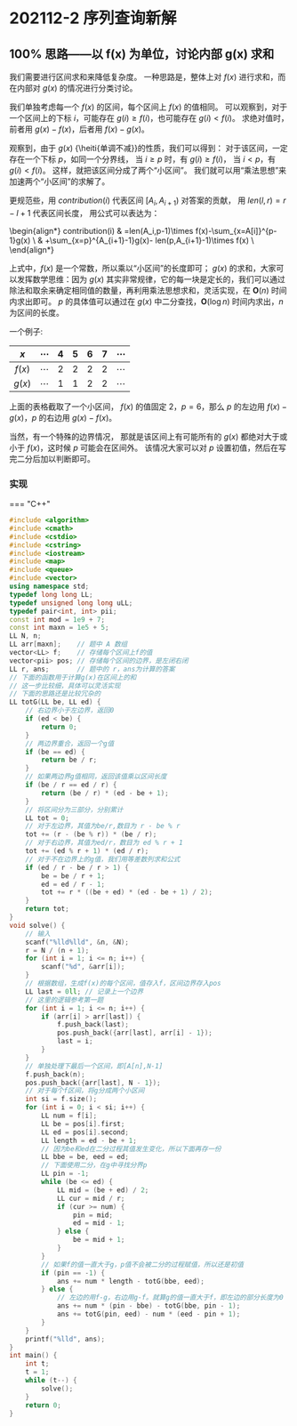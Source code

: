 # 202112-2 序列查询新解

## 100% 思路——以 f(x) 为单位，讨论内部 g(x) 求和

我们需要进行区间求和来降低复杂度。
一种思路是，整体上对 $f(x)$ 进行求和，而在内部对 $g(x)$ 的情况进行分类讨论。

我们单独考虑每一个 $f(x)$ 的区间，每个区间上 $f(x)$ 的值相同。
可以观察到，对于一个区间上的下标 $i$，可能存在 $g(i)\ge f(i)$，也可能存在 $g(i)<f(i)$。
求绝对值时，前者用 $g(x)-f(x)$，后者用 $f(x)-g(x)$。

观察到，由于 $g(x)$ {\heiti{单调不减}}的性质，我们可以得到：
对于该区间，一定存在一个下标 $p$，如同一个分界线，
当 $i\ge p$ 时，有 $g(i)\ge f(i)$，
当 $i<p$，有 $g(i)<f(i)$。
这样，就把该区间分成了两个“小区间”。
我们就可以用“乘法思想”来加速两个“小区间”的求解了。

更规范些，用 $contribution(i)$ 代表区间 $[A_i, A_{i+1})$ 对答案的贡献，
用 $len(l, r) = r - l + 1$ 代表区间长度，
用公式可以表达为：

\begin{align*}
    contribution(i) & =len(A_i,p-1)\times f(x)-\sum_{x=A[i]}^{p-1}g(x)         \\
                    & +\sum_{x=p}^{A_{i+1}-1}g(x)- len(p,A_{i+1}-1)\times f(x) \\
\end{align*}

上式中，$f(x)$ 是一个常数，所以乘以“小区间”的长度即可；
$g(x)$ 的求和，大家可以发挥数学思维：因为 $g(x)$ 其实非常规律，它的每一块是定长的，我们可以通过除法和取余来确定相同值的数量，再利用乘法思想求和，灵活实现，在 $\mathbf{O}(n)$ 时间内求出即可。
$p$ 的具体值可以通过在 $g(x)$ 中二分查找，$\mathbf{O}(\log n)$ 时间内求出，$n$ 为区间的长度。

一个例子:

|$x$    | $\cdots$ | 4 | 5 | 6 | 7 | $\cdots$ |
|:-:|:-:|:-:|:-:|:-:|:-:|:-:|
|$f(x)$ | $\cdots$ | 2 | 2 | 2 | 2 | $\cdots$ |
|$g(x)$ | $\cdots$ | 1 | 1 | 2 | 2 | $\cdots$ |


上面的表格截取了一个小区间，
$f(x)$ 的值固定 $2$，$p=6$，那么 $p$ 的左边用 $f(x)-g(x)$，$p$ 的右边用 $g(x)-f(x)$。

当然，有一个特殊的边界情况，
那就是该区间上有可能所有的 $g(x)$ 都绝对大于或小于 $f(x)$，这时候 $p$ 可能会在区间外。
该情况大家可以对 $p$ 设置初值，然后在写完二分后加以判断即可。

### 实现

<!-- \lstinputlisting[language=c++]{code/24/202112-2-100-2.cpp} -->

=== "C++"

```cpp linenums="1"
#include <algorithm>
#include <cmath>
#include <cstdio>
#include <cstring>
#include <iostream>
#include <map>
#include <queue>
#include <vector>
using namespace std;
typedef long long LL;
typedef unsigned long long uLL;
typedef pair<int, int> pii;
const int mod = 1e9 + 7;
const int maxn = 1e5 + 5;
LL N, n;
LL arr[maxn];    // 题中 A 数组
vector<LL> f;    // 存储每个区间上f的值
vector<pii> pos; // 存储每个区间的边界，是左闭右闭
LL r, ans;       // 题中的 r，ans为计算的答案
// 下面的函数用于计算g(x)在区间上的和
// 这一步比较细，具体可以灵活实现
// 下面的思路还是比较冗杂的
LL totG(LL be, LL ed) {
    // 右边界小于左边界，返回0
    if (ed < be) {
        return 0;
    }
    // 两边界重合，返回一个g值
    if (be == ed) {
        return be / r;
    }
    // 如果两边界g值相同，返回该值乘以区间长度
    if (be / r == ed / r) {
        return (be / r) * (ed - be + 1);
    }
    // 将区间分为三部分，分别累计
    LL tot = 0;
    // 对于左边界，其值为be/r,数目为 r - be % r
    tot += (r - (be % r)) * (be / r);
    // 对于右边界，其值为ed/r，数目为 ed % r + 1
    tot += (ed % r + 1) * (ed / r);
    // 对于不在边界上的g值，我们用等差数列求和公式
    if (ed / r - be / r > 1) {
        be = be / r + 1;
        ed = ed / r - 1;
        tot += r * ((be + ed) * (ed - be + 1) / 2);
    }
    return tot;
}
void solve() {
    // 输入
    scanf("%lld%lld", &n, &N);
    r = N / (n + 1);
    for (int i = 1; i <= n; i++) {
        scanf("%d", &arr[i]);
    }
    // 根据数组，生成f(x)的每个区间，值存入f，区间边界存入pos
    LL last = 0ll; // 记录上一个边界
    // 这里的逻辑参考第一题
    for (int i = 1; i <= n; i++) {
        if (arr[i] > arr[last]) {
            f.push_back(last);
            pos.push_back({arr[last], arr[i] - 1});
            last = i;
        }
    }
    // 单独处理下最后一个区间，即[A[n],N-1]
    f.push_back(n);
    pos.push_back({arr[last], N - 1});
    // 对于每个f区间，将g分成两个小区间
    int si = f.size();
    for (int i = 0; i < si; i++) {
        LL num = f[i];
        LL be = pos[i].first;
        LL ed = pos[i].second;
        LL length = ed - be + 1;
        // 因为be和ed在二分过程其值发生变化，所以下面再存一份
        LL bbe = be, eed = ed;
        // 下面使用二分，在g中寻找分界p
        LL pin = -1;
        while (be <= ed) {
            LL mid = (be + ed) / 2;
            LL cur = mid / r;
            if (cur >= num) {
                pin = mid;
                ed = mid - 1;
            } else {
                be = mid + 1;
            }
        }
        // 如果f的值一直大于g，p值不会被二分的过程赋值，所以还是初值
        if (pin == -1) {
            ans += num * length - totG(bbe, eed);
        } else {
            // 左边的用f-g，右边用g-f。就算g的值一直大于f，即左边的部分长度为0
            ans += num * (pin - bbe) - totG(bbe, pin - 1);
            ans += totG(pin, eed) - num * (eed - pin + 1);
        }
    }
    printf("%lld", ans);
}
int main() {
    int t;
    t = 1;
    while (t--) {
        solve();
    }
    return 0;
}
```